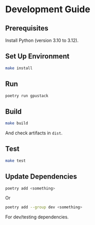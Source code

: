 # Development Guide

## Prerequisites

Install Python (version 3.10 to 3.12).

## Set Up Environment

```bash
make install
```

## Run

```bash
poetry run gpustack
```

## Build

```bash
make build
```

And check artifacts in `dist`.

## Test

```bash
make test
```

## Update Dependencies

```bash
poetry add <something>
```

Or

```bash
poetry add --group dev <something>
```

For dev/testing dependencies.
